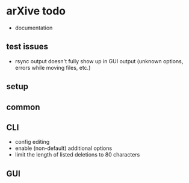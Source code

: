 # arXive todo

- documentation

## test issues

- rsync output doesn't fully show up in GUI output (unknown options, errors while moving files, etc.)

## setup

## common

## CLI

- config editing
- enable (non-default) additional options
- limit the length of listed deletions to 80 characters

## GUI
